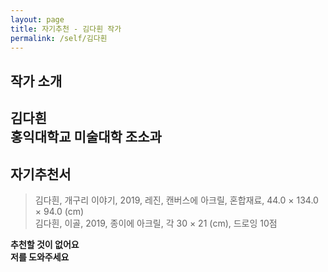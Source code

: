 ```yaml
---
layout: page
title: 자기추천 - 김다흰 작가
permalink: /self/김다흰
---
```



## 작가 소개
김다흰  
홍익대학교 미술대학 조소과  
------------------------

## 자기추천서  

> 김다흰, 개구리 이야기, 2019, 레진, 캔버스에 아크릴, 혼합재료, 44.0 × 134.0 × 94.0 (cm)  
> 김다흰, 이골, 2019, 종이에 아크릴, 각 30 × 21 (cm), 드로잉 10점  

**추천할 것이 없어요**  
**저를 도와주세요**  
